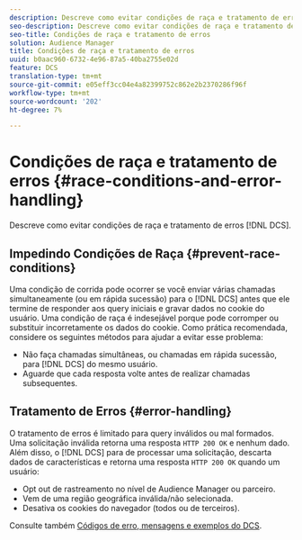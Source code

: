 ```yaml
---
description: Descreve como evitar condições de raça e tratamento de erros do DCS.
seo-description: Descreve como evitar condições de raça e tratamento de erros do DCS.
seo-title: Condições de raça e tratamento de erros
solution: Audience Manager
title: Condições de raça e tratamento de erros
uuid: b0aac960-6732-4e96-87a5-40ba2755e02d
feature: DCS
translation-type: tm+mt
source-git-commit: e05eff3cc04e4a82399752c862e2b2370286f96f
workflow-type: tm+mt
source-wordcount: '202'
ht-degree: 7%

---
```



# Condições de raça e tratamento de erros {#race-conditions-and-error-handling}

Descreve como evitar condições de raça e tratamento de erros [!DNL DCS].

## Impedindo Condições de Raça {#prevent-race-conditions}

Uma condição de corrida pode ocorrer se você enviar várias chamadas simultaneamente (ou em rápida sucessão) para o [!DNL DCS] antes que ele termine de responder aos query iniciais e gravar dados no cookie do usuário. Uma condição de raça é indesejável porque pode corromper ou substituir incorretamente os dados do cookie. Como prática recomendada, considere os seguintes métodos para ajudar a evitar esse problema:

* Não faça chamadas simultâneas, ou chamadas em rápida sucessão, para [!DNL DCS] do mesmo usuário.
* Aguarde que cada resposta volte antes de realizar chamadas subsequentes.

## Tratamento de Erros {#error-handling}

O tratamento de erros é limitado para query inválidos ou mal formados. Uma solicitação inválida retorna uma resposta `HTTP 200 OK` e nenhum dado. Além disso, o [!DNL DCS] para de processar uma solicitação, descarta dados de características e retorna uma resposta `HTTP 200 OK` quando um usuário:

* Opt out de rastreamento no nível de Audience Manager ou parceiro.
* Vem de uma região geográfica inválida/não selecionada.
* Desativa os cookies do navegador (todos ou de terceiros).

Consulte também [Códigos de erro, mensagens e exemplos do DCS](../../../api/dcs-intro/dcs-api-reference/dcs-error-codes.md).